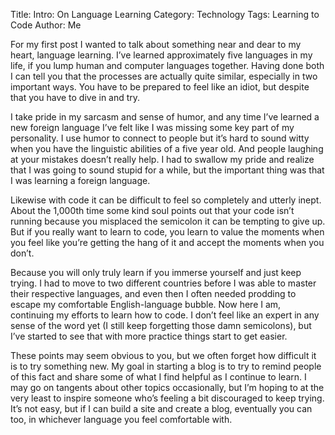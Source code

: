 Title: Intro: On Language Learning
Category: Technology
Tags: Learning to Code
Author: Me

For my first post I wanted to talk about something near and dear to my heart, language learning. I’ve learned approximately five languages in my life, if you lump human and computer languages together. Having done both I can tell you that the processes are actually quite similar, especially in two important ways. You have to be prepared to feel like an idiot, but despite that you have to dive in and try.

I take pride in my sarcasm and sense of humor, and any time I’ve learned a new foreign language I’ve felt like I was missing some key part of my personality. I use humor to connect to people but it’s hard to sound witty when you have the linguistic abilities of a five year old. And people laughing at your mistakes doesn’t really help. I had to swallow my pride and realize that I was going to sound stupid for a while, but the important thing was that I was learning a foreign language.

Likewise with code it can be difficult to feel so completely and utterly inept. About the 1,000th time some kind soul points out that your code isn’t running because you misplaced the semicolon it can be tempting to give up. But if you really want to learn to code, you learn to value the moments when you feel like you’re getting the hang of it and accept the moments when you don’t.

Because you will only truly learn if you immerse yourself and just keep trying. I had to move to two different countries before I was able to master their respective languages, and even then I often needed prodding to escape my comfortable English-language bubble. Now here I am, continuing my efforts to learn how to code. I don’t feel like an expert in any sense of the word yet (I still keep forgetting those damn semicolons), but I’ve started to see that with more practice things start to get easier.

These points may seem obvious to you, but we often forget how difficult it is to try something new. My goal in starting a blog is to try to remind people of this fact and share some of what I find helpful as I continue to learn. I may go on tangents about other topics occasionally, but I’m hoping to at the very least to inspire someone who’s feeling a bit discouraged to keep trying. It’s not easy, but if I can build a site and create a blog, eventually you can too, in whichever language you feel comfortable with.
